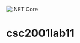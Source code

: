 ![.NET Core](https://github.com/oh-qi-qi/csc2001lab11/workflows/.NET%20Core/badge.svg)
# csc2001lab11
